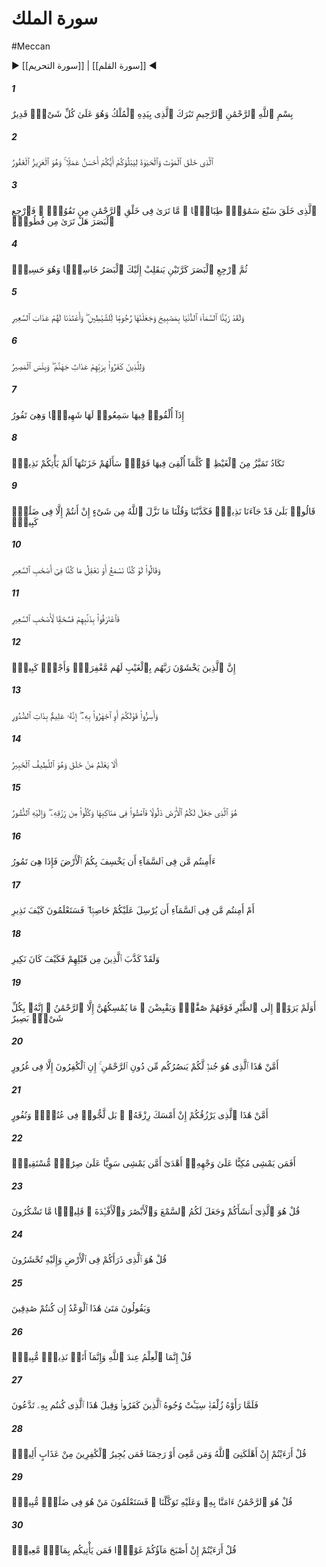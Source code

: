 # سورة الملك
#Meccan
▶ [[سورة التحريم]] | [[سورة القلم]] ◀
##### 1
<span class="ayah hovertext" data-hover="بزرگا كسى كه فرمانروايى به دست اوست و او بر هر كارى تواناست‌">بِسْمِ ٱللَّهِ ٱلرَّحْمَٰنِ ٱلرَّحِيمِ تَبَٰرَكَ ٱلَّذِى بِيَدِهِ ٱلْمُلْكُ وَهُوَ عَلَىٰ كُلِّ شَىْءٍۢ قَدِيرٌ</span>
##### 2
<span class="ayah hovertext" data-hover="كسى كه مرگ و زندگى را آفريد تا شما را بيازمايد كه كداميك نيكو كردارتريد، و او پيروزمند آمرزگار است‌">ٱلَّذِى خَلَقَ ٱلْمَوْتَ وَٱلْحَيَوٰةَ لِيَبْلُوَكُمْ أَيُّكُمْ أَحْسَنُ عَمَلًۭا ۚ وَهُوَ ٱلْعَزِيزُ ٱلْغَفُورُ</span>
##### 3
<span class="ayah hovertext" data-hover="كسى كه هفت آسمان را توبرتو آفريد، در آفرينش خداوند رحمان، هيچ گونه نابسامانى نمى‌بينى، باز چشم بگردان آيا هيچ رخنه‌اى مى‌بينى؟">ٱلَّذِى خَلَقَ سَبْعَ سَمَٰوَٰتٍۢ طِبَاقًۭا ۖ مَّا تَرَىٰ فِى خَلْقِ ٱلرَّحْمَٰنِ مِن تَفَٰوُتٍۢ ۖ فَٱرْجِعِ ٱلْبَصَرَ هَلْ تَرَىٰ مِن فُطُورٍۢ</span>
##### 4
<span class="ayah hovertext" data-hover="سپس دوباره چشم بگردان، چشمت خسته و مانده باز مى‌گردد">ثُمَّ ٱرْجِعِ ٱلْبَصَرَ كَرَّتَيْنِ يَنقَلِبْ إِلَيْكَ ٱلْبَصَرُ خَاسِئًۭا وَهُوَ حَسِيرٌۭ</span>
##### 5
<span class="ayah hovertext" data-hover="و به راستى آسمان دنيا را به چراغهاى [ستارگان‌] آراستيم و آنها را رماننده شياطين گردانديم و براى آنان عذاب آتش افروخته، آماده ساختيم‌">وَلَقَدْ زَيَّنَّا ٱلسَّمَآءَ ٱلدُّنْيَا بِمَصَٰبِيحَ وَجَعَلْنَٰهَا رُجُومًۭا لِّلشَّيَٰطِينِ ۖ وَأَعْتَدْنَا لَهُمْ عَذَابَ ٱلسَّعِيرِ</span>
##### 6
<span class="ayah hovertext" data-hover="و براى كسانى كه به پروردگارشان كفرورزيدند عذاب جهنم [آماده‌] است، و چه بد سرانجامى است‌">وَلِلَّذِينَ كَفَرُوا۟ بِرَبِّهِمْ عَذَابُ جَهَنَّمَ ۖ وَبِئْسَ ٱلْمَصِيرُ</span>
##### 7
<span class="ayah hovertext" data-hover="چون در آنجا افكنده شوند، نعره آن را مى‌شنوند، و آن بر مى‌جوشد">إِذَآ أُلْقُوا۟ فِيهَا سَمِعُوا۟ لَهَا شَهِيقًۭا وَهِىَ تَفُورُ</span>
##### 8
<span class="ayah hovertext" data-hover="نزديك است كه از خشم پاره پاره گردد، هرگاه كه گروهى در آن افكنده شوند، نگهبانانش از ايشان پرسند آيا هشداردهنده‌اى نزد شما نيامد؟">تَكَادُ تَمَيَّزُ مِنَ ٱلْغَيْظِ ۖ كُلَّمَآ أُلْقِىَ فِيهَا فَوْجٌۭ سَأَلَهُمْ خَزَنَتُهَآ أَلَمْ يَأْتِكُمْ نَذِيرٌۭ</span>
##### 9
<span class="ayah hovertext" data-hover="گويند چرا، هشداردهنده‌اى نزد ما آمد، آنگاه [او را] تكذيب كرديم و گفتيم خداوند چيزى فرو نفرستاده است، شما جز در گمراهى بزرگ نيستيد">قَالُوا۟ بَلَىٰ قَدْ جَآءَنَا نَذِيرٌۭ فَكَذَّبْنَا وَقُلْنَا مَا نَزَّلَ ٱللَّهُ مِن شَىْءٍ إِنْ أَنتُمْ إِلَّا فِى ضَلَٰلٍۢ كَبِيرٍۢ</span>
##### 10
<span class="ayah hovertext" data-hover="و گويند اگر [سخنان آنان را] به سمع قبول مى‌شنيديم يا تعقل مى‌كرديم، از زمره دوزخيان نبوديم‌">وَقَالُوا۟ لَوْ كُنَّا نَسْمَعُ أَوْ نَعْقِلُ مَا كُنَّا فِىٓ أَصْحَٰبِ ٱلسَّعِيرِ</span>
##### 11
<span class="ayah hovertext" data-hover="و بدين‌سان به گناهشان اعتراف مى‌كنند، لعنت باد دوزخيان را">فَٱعْتَرَفُوا۟ بِذَنۢبِهِمْ فَسُحْقًۭا لِّأَصْحَٰبِ ٱلسَّعِيرِ</span>
##### 12
<span class="ayah hovertext" data-hover="بى‌گمان كسانى كه به نهان از پروردگارشان مى‌هراسند، براى آنان آمرزش و پاداشى بزرگ است‌">إِنَّ ٱلَّذِينَ يَخْشَوْنَ رَبَّهُم بِٱلْغَيْبِ لَهُم مَّغْفِرَةٌۭ وَأَجْرٌۭ كَبِيرٌۭ</span>
##### 13
<span class="ayah hovertext" data-hover="و سخنتان را چه پوشيده داريد چه آشكار، او به راز دلها داناست‌">وَأَسِرُّوا۟ قَوْلَكُمْ أَوِ ٱجْهَرُوا۟ بِهِۦٓ ۖ إِنَّهُۥ عَلِيمٌۢ بِذَاتِ ٱلصُّدُورِ</span>
##### 14
<span class="ayah hovertext" data-hover="آيا كسى كه آفريده است، علم ندارد؟ و اوست باريك‌بين آگاه‌">أَلَا يَعْلَمُ مَنْ خَلَقَ وَهُوَ ٱللَّطِيفُ ٱلْخَبِيرُ</span>
##### 15
<span class="ayah hovertext" data-hover="اوست كسى كه زمين را براى شما رام گردانيد، پس در گوشه و كنار آن رهسپار شويد و از روزى او بخوريد، و رستاخيز به امر [و در پيشگاه‌] اوست‌">هُوَ ٱلَّذِى جَعَلَ لَكُمُ ٱلْأَرْضَ ذَلُولًۭا فَٱمْشُوا۟ فِى مَنَاكِبِهَا وَكُلُوا۟ مِن رِّزْقِهِۦ ۖ وَإِلَيْهِ ٱلنُّشُورُ</span>
##### 16
<span class="ayah hovertext" data-hover="آيا از آن كه در آسمان است ايمنيد كه شما را در زمين فرو برد، در حالتى كه آن ناگاه مى‌جنبد؟">ءَأَمِنتُم مَّن فِى ٱلسَّمَآءِ أَن يَخْسِفَ بِكُمُ ٱلْأَرْضَ فَإِذَا هِىَ تَمُورُ</span>
##### 17
<span class="ayah hovertext" data-hover="يا از آن كه در آسمان است ايمنيد كه بر شما شن‌بادى بفرستد، زودا كه بدانيد هشدار من چگونه است‌">أَمْ أَمِنتُم مَّن فِى ٱلسَّمَآءِ أَن يُرْسِلَ عَلَيْكُمْ حَاصِبًۭا ۖ فَسَتَعْلَمُونَ كَيْفَ نَذِيرِ</span>
##### 18
<span class="ayah hovertext" data-hover="و به راستى كه پيشينيان آنان تكذيب پيشه كردند پس [بنگر كه‌] عقوبت من چگونه بود">وَلَقَدْ كَذَّبَ ٱلَّذِينَ مِن قَبْلِهِمْ فَكَيْفَ كَانَ نَكِيرِ</span>
##### 19
<span class="ayah hovertext" data-hover="آيا به پرندگان بر فراز سرشان ننگريسته‌اند، كه بال گشاده‌اند و فرو بندند [آن را]، هيچ كس جز خداوند رحمان آنها را نگه نمى‌دارد، كه او به هر چيزى بيناست‌">أَوَلَمْ يَرَوْا۟ إِلَى ٱلطَّيْرِ فَوْقَهُمْ صَٰٓفَّٰتٍۢ وَيَقْبِضْنَ ۚ مَا يُمْسِكُهُنَّ إِلَّا ٱلرَّحْمَٰنُ ۚ إِنَّهُۥ بِكُلِّ شَىْءٍۭ بَصِيرٌ</span>
##### 20
<span class="ayah hovertext" data-hover="يا كيست آنكه سپاه شماست كه شما را در برابر خداى رحمان يارى دهد؟ كافران جز در [توهم و] فريب خوردگى نيستند">أَمَّنْ هَٰذَا ٱلَّذِى هُوَ جُندٌۭ لَّكُمْ يَنصُرُكُم مِّن دُونِ ٱلرَّحْمَٰنِ ۚ إِنِ ٱلْكَٰفِرُونَ إِلَّا فِى غُرُورٍ</span>
##### 21
<span class="ayah hovertext" data-hover="يا كيست آنكه اگر [خداوند] روزى‌اش را باز گيرد، شما را روزى دهد؟، حق اين است كه در گردنكشى و رميدگى پاى مى‌فشرند">أَمَّنْ هَٰذَا ٱلَّذِى يَرْزُقُكُمْ إِنْ أَمْسَكَ رِزْقَهُۥ ۚ بَل لَّجُّوا۟ فِى عُتُوٍّۢ وَنُفُورٍ</span>
##### 22
<span class="ayah hovertext" data-hover="آيا كسى كه به رو در افتاده نگونسار مى‌رود، رهيافته‌تر است، يا كسى كه استوار بر راه راست ره مى‌سپارد؟">أَفَمَن يَمْشِى مُكِبًّا عَلَىٰ وَجْهِهِۦٓ أَهْدَىٰٓ أَمَّن يَمْشِى سَوِيًّا عَلَىٰ صِرَٰطٍۢ مُّسْتَقِيمٍۢ</span>
##### 23
<span class="ayah hovertext" data-hover="بگو او كسى است كه شما را پديد آورده است و براى شما گوش [ها] و چشم [ها] و قلب [ها] آفريده است، چه اندكمايه سپاس مى‌گزاريد">قُلْ هُوَ ٱلَّذِىٓ أَنشَأَكُمْ وَجَعَلَ لَكُمُ ٱلسَّمْعَ وَٱلْأَبْصَٰرَ وَٱلْأَفْـِٔدَةَ ۖ قَلِيلًۭا مَّا تَشْكُرُونَ</span>
##### 24
<span class="ayah hovertext" data-hover="بگو او كسى است كه شما را در زمين پديد آورد، و به نزد او محشور مى‌شويد">قُلْ هُوَ ٱلَّذِى ذَرَأَكُمْ فِى ٱلْأَرْضِ وَإِلَيْهِ تُحْشَرُونَ</span>
##### 25
<span class="ayah hovertext" data-hover="و مى‌گويند اگر راست مى‌گوييد، پس كى اين وعده فرا مى‌رسد؟">وَيَقُولُونَ مَتَىٰ هَٰذَا ٱلْوَعْدُ إِن كُنتُمْ صَٰدِقِينَ</span>
##### 26
<span class="ayah hovertext" data-hover="بگو آگاهى از آن فقط نزد خداوند است، و من فقط هشداردهنده‌اى آشكارم‌">قُلْ إِنَّمَا ٱلْعِلْمُ عِندَ ٱللَّهِ وَإِنَّمَآ أَنَا۠ نَذِيرٌۭ مُّبِينٌۭ</span>
##### 27
<span class="ayah hovertext" data-hover="و چون آن را نزديك بينند، چهره‌هاى كافران اندوهگين شود، و [به آنان‌] گفته شود، اين همان است كه [در دنيا از ما به شتاب‌] مى‌طلبيديد">فَلَمَّا رَأَوْهُ زُلْفَةًۭ سِيٓـَٔتْ وُجُوهُ ٱلَّذِينَ كَفَرُوا۟ وَقِيلَ هَٰذَا ٱلَّذِى كُنتُم بِهِۦ تَدَّعُونَ</span>
##### 28
<span class="ayah hovertext" data-hover="بگو ملاحظه كنيد، اگر خداوند مرا و همراهانم را نابود كند، يا بر ما رحمت آورد، پس كيست كه كافران را از عذابى دردناك پناه دهد؟">قُلْ أَرَءَيْتُمْ إِنْ أَهْلَكَنِىَ ٱللَّهُ وَمَن مَّعِىَ أَوْ رَحِمَنَا فَمَن يُجِيرُ ٱلْكَٰفِرِينَ مِنْ عَذَابٍ أَلِيمٍۢ</span>
##### 29
<span class="ayah hovertext" data-hover="بگو او خداوند رحمان است، كه به او ايمان آورده‌ايم و بر او توكل كرده‌ايم، زودا بدانيد كه چه كسى در گمراهى آشكار است‌">قُلْ هُوَ ٱلرَّحْمَٰنُ ءَامَنَّا بِهِۦ وَعَلَيْهِ تَوَكَّلْنَا ۖ فَسَتَعْلَمُونَ مَنْ هُوَ فِى ضَلَٰلٍۢ مُّبِينٍۢ</span>
##### 30
<span class="ayah hovertext" data-hover="بگو ملاحظه كنيد، اگر آب شما در زمين فرو رود [و ناپديد گردد] چه كسى براى شما آب روان مى‌آورد؟">قُلْ أَرَءَيْتُمْ إِنْ أَصْبَحَ مَآؤُكُمْ غَوْرًۭا فَمَن يَأْتِيكُم بِمَآءٍۢ مَّعِينٍۭ</span>

